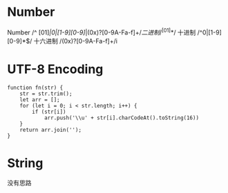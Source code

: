 # Number
Number /^ [01]*|0|[1-9][0-9]*|(0x)?[0-9A-Fa-f]+$/
二进制 /^[01]*$/
十进制 /^0|[1-9][0-9]*$/
十六进制 /(0x)?[0-9A-Fa-f]+/i

# UTF-8 Encoding
    function fn(str) {
        str = str.trim();
        let arr = [];
        for (let i = 0; i < str.length; i++) {
            if (str[i])
                arr.push('\\u' + str[i].charCodeAt().toString(16))
        }
        return arr.join('');
    }

# String
没有思路